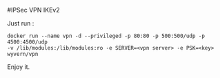 #IPSec VPN IKEv2

Just run :

```docker
docker run --name vpn -d --privileged -p 80:80 -p 500:500/udp -p 4500:4500/udp 
-v /lib/modules:/lib/modules:ro -e SERVER=<vpn server> -e PSK=<key> wyvern/vpn
```

Enjoy it.
